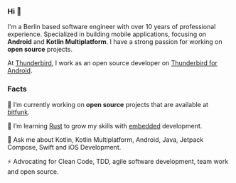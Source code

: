 ### Hi 👋

I'm a Berlin based software engineer with over 10 years of professional experience. Specialized in building mobile applications, focusing on **Android** and **Kotlin Multiplatform**. I have a strong passion for working on **open source** projects.

At [Thunderbird](https://thunderbird.net/), I work as an open source developer on [Thunderbird for Android](https://github.com/thunderbird/thunderbird-android).

### Facts

🔭 I’m currently working on **open source** projects that are available at [bitfunk](https://github.com/bitfunk).

🌱 I’m learning [Rust](https://www.phoenixframework.org) to grow my skills with [embedded]([https://www.rust-lang.org/what/embedded) development.

💬 Ask me about Kotlin, Kotlin Multiplatform, Android, Java, Jetpack Compose, Swift and iOS Development.

⚡ Advocating for Clean Code, TDD, agile software development, team work and open source.
